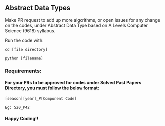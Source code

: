 ## Abstract Data Types
Make PR request to add up more algorithms, or open issues for any change on the codes, under Abstract Data Type based on A Levels Computer Science (9618) syllabus.

Run the code with:
```
cd [file directory]
```
```
python [filename]
```

### Requirements:
#### For your PRs to be approved for codes under Solved Past Papers Directory, you must follow the below format:
```
[season][year]_P[Component Code]
```
```
Eg: S20_P42
```

#### Happy Coding!!
